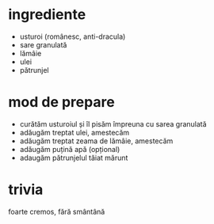 # ingrediente

* usturoi (românesc, anti-dracula)
* sare granulată
* lămâie
* ulei
* pătrunjel

# mod de prepare

* curătăm usturoiul și îl pisăm împreuna cu sarea granulată
* adăugăm treptat ulei, amestecăm
* adăugăm treptat zeama de lămâie, amestecăm
* adăugăm puțină apă (opțional)
* adaugăm pătrunjelul tăiat mărunt

# trivia

foarte cremos, fără smântână
